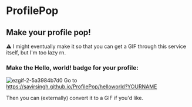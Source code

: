 # ProfilePop
## Make your profile pop!

⚠ I might eventually make it so that you can get a GIF through this service itself, but I'm too lazy rn.

### Make the Hello, world! badge for your profile:
![ezgif-2-5a3984b7d0](https://user-images.githubusercontent.com/84334654/181835988-18dc3331-2e92-4af2-85f6-be1bceea7780.gif)
Go to https://savirsingh.github.io/ProfilePop/helloworld?YOURNAME

Then you can (externally) convert it to a GIF if you'd like.
